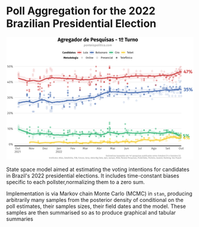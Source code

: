 # Poll Aggregation for the 2022 Brazilian Presidential Election

![Polling Averages](https://github.com/rnmag/Agregador/blob/main/output/agregador_1t.png?raw=true)

State space model aimed at estimating the voting intentions for candidates in Brazil's 2022 presidential elections. It includes time-constant biases specific to each pollster,normalizing them to a zero sum.

Implementation is via Markov chain Monte Carlo (MCMC) in `stan`, producing arbitrarily many samples from the posterior density of conditional on the poll estimates, their samples sizes, their field dates and the model. These samples are then summarised so as to produce graphical and tabular summaries
